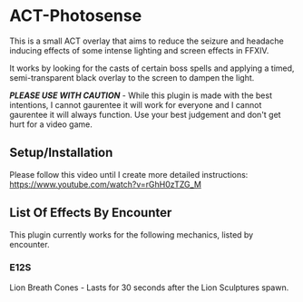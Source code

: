 # ACT-Photosense

This is a small ACT overlay that aims to reduce the seizure and headache inducing effects of some intense lighting and screen effects in FFXIV. 

It works by looking for the casts of certain boss spells and applying a timed, semi-transparent black overlay to the screen to dampen the light.

***PLEASE USE WITH CAUTION*** - While this plugin is made with the best intentions, I cannot gaurentee it will work for everyone and I cannot gaurentee it will always function.
Use your best judgement and don't get hurt for a video game.

## Setup/Installation

Please follow this video until I create more detailed instructions: https://www.youtube.com/watch?v=rGhH0zTZG_M

## List Of Effects By Encounter

This plugin currently works for the following mechanics, listed by encounter.

### E12S

Lion Breath Cones - Lasts for 30 seconds after the Lion Sculptures spawn.
